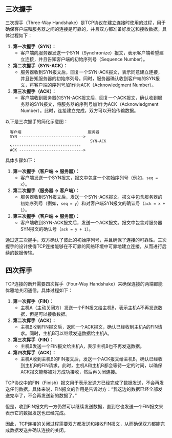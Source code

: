 ## 三次握手

三次握手（Three-Way Handshake）是TCP协议在建立连接时使用的过程，用于确保客户端和服务器之间的连接是可靠的，并且双方都准备好发送和接收数据。具体过程如下：

1. **第一次握手（SYN）：**
   - 客户端向服务器发送一个SYN（Synchronize）报文，表示客户端希望建立连接，并且告知客户端的初始序列号（Sequence Number）。
2. **第二次握手（SYN-ACK）：**
   - 服务器收到SYN报文后，回复一个SYN-ACK报文，表示同意建立连接，并且告知服务器的初始序列号。同时，服务器确认收到客户端的SYN报文，将客户端的序列号加1作为ACK（Acknowledgment Number）。
3. **第三次握手（ACK）：**
   - 客户端收到服务器的SYN-ACK报文后，回复一个ACK报文，确认收到服务器的SYN报文，将服务器的序列号加1作为ACK（Acknowledgment Number）。此时，连接建立完成，双方可以开始传输数据。

以下是三次握手的简化示意图：

```
  客户端                             服务器
  SYN ----------------------------> 
                                     SYN-ACK
  <------------------------------
  ACK ---------------------------->
```

具体步骤如下：

1. **第一次握手（客户端 -> 服务器）：**
   - 客户端发送一个SYN报文，报文中包含一个初始序列号（例如，`seq = x`）。
2. **第二次握手（服务器 -> 客户端）：**
   - 服务器收到SYN报文后，发送一个SYN-ACK报文。报文中包含服务器的初始序列号（例如，`seq = y`）和对客户端SYN报文的确认号（`ack = x + 1`）。
3. **第三次握手（客户端 -> 服务器）：**
   - 客户端收到SYN-ACK报文后，发送一个ACK报文。报文中包含对服务器SYN报文的确认号（`ack = y + 1`）。

通过这三次握手，双方确认了彼此的初始序列号，并且确保了连接的可靠性。三次握手的设计使得TCP连接能够在不可靠的网络环境中可靠地建立连接，从而进行后续的数据传输。

## 四次挥手

TCP连接的断开需要四次挥手（Four-Way Handshake）来确保连接的两端都能优雅地关闭通信。具体过程如下：

1. **第一次挥手（FIN）：**
   - 主机A（主动关闭方）发送一个FIN报文给主机B，表示主机A不再发送数据，但是可以接收数据。
2. **第二次挥手（ACK）：**
   - 主机B收到FIN报文后，返回一个ACK报文，确认已经收到主机A的FIN请求。同时，主机B可以继续发送数据给主机A。
3. **第三次挥手（FIN）：**
   - 主机B发送一个FIN报文给主机A，表示主机B也不再发送数据。
4. **第四次挥手（ACK）：**
   - 主机A收到主机B的FIN报文后，发送一个ACK报文给主机B，确认已经收到主机B的FIN请求。此时，主机A和主机B都会等待一定的时间，以确保ACK报文能够被对方成功接收，然后再关闭连接。

TCP协议中的FIN（Finish）报文用于表示发送方已经完成了数据发送，不会再发送任何数据。具体来说，FIN报文的作用是告诉对方：“我这边的数据已经全部发送完毕了，不会再发送新的数据了。”

但是，收到FIN报文的一方仍然可以继续发送数据，直到它也发送一个FIN报文来表示它的数据发送也已经完成。

因此，TCP连接的关闭过程需要双方都发送和接收FIN报文，从而确保双方都能完成数据发送并确认连接的关闭。

